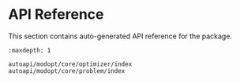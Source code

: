 # API Reference
This section contains auto-generated API reference for the package.

```{toctree}
:maxdepth: 1

autoapi/modopt/core/optimizer/index
autoapi/modopt/core/problem/index
```